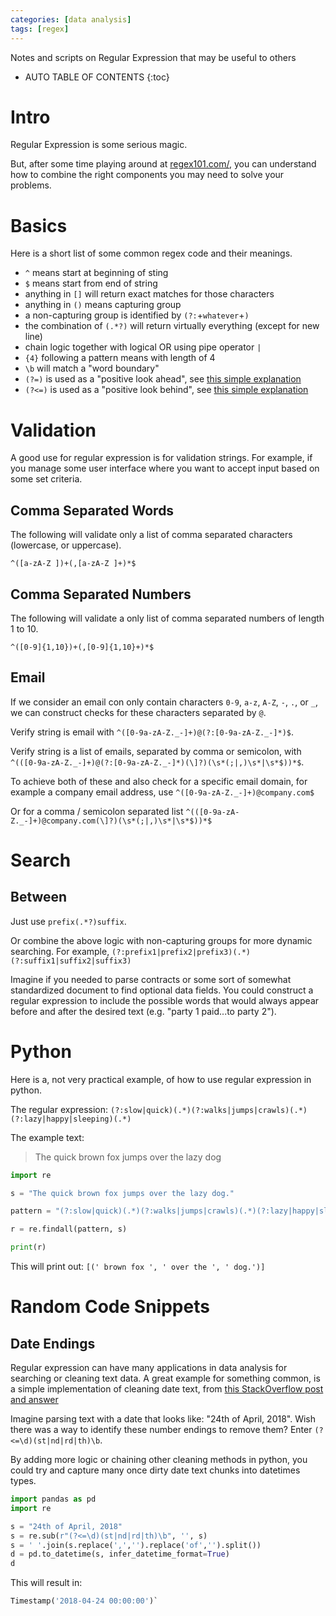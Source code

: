 ```yaml
---
categories: [data analysis]
tags: [regex]
---
```


Notes and scripts on Regular Expression that may be useful to others

<!-- excerpt separator -->

* AUTO TABLE OF CONTENTS
{:toc}

# Intro

Regular Expression is some serious magic.  

But, after some time playing around at [regex101.com/](https://regex101.com/), you can understand how to combine the right components you may need to solve your problems.  

# Basics

Here is a short list of some common regex code and their meanings.  

  - `^` means start at beginning of sting
  - `$` means start from end of string
  - anything in `[]` will return exact matches for those characters
  - anything in `()` means capturing group
  - a non-capturing group is identified by `(?:`+`whatever`+`)`
  - the combination of `(.*?)` will return virtually everything (except for new line)
  - chain logic together with logical OR using pipe operator `|`
  - `{4}` following a pattern means with length of 4
  - `\b` will match a "word boundary"
  - `(?=)` is used as a "positive look ahead", see [this simple explanation](https://stackoverflow.com/a/2973495/5356898)
  - `(?<=)` is used as a "positive look behind", see [this simple explanation](https://stackoverflow.com/a/2973495/5356898)

# Validation

A good use for regular expression is for validation strings. For example, if you manage some user interface where you want to accept input based on some set criteria.  

## Comma Separated Words

The following will validate only a list of comma separated characters (lowercase, or uppercase).  

`^([a-zA-Z ])+(,[a-zA-Z ]+)*$`

## Comma Separated Numbers

The following will validate a only list of comma separated numbers of length 1 to 10.  

`^([0-9]{1,10})+(,[0-9]{1,10}+)*$`  

## Email

If we consider an email con only contain characters `0-9`, `a-z`, `A-Z`, `-`, `.`, or `_`, we can construct checks for these characters separated by `@`.  

Verify string is email with `^([0-9a-zA-Z._-]+)@(?:[0-9a-zA-Z._-]*)$`.  

Verify string is a list of emails, separated by comma or semicolon, with `^(([0-9a-zA-Z._-]+)@(?:[0-9a-zA-Z._-]*)(\]?)(\s*(;|,)\s*|\s*$))*$`.  

To achieve both of these and also check for a specific email domain, for example a company email address, use `^([0-9a-zA-Z._-]+)@company.com$`  

Or for a comma / semicolon separated list `^(([0-9a-zA-Z._-]+)@company.com(\]?)(\s*(;|,)\s*|\s*$))*$`  

# Search

## Between

Just use `prefix(.*?)suffix`.  

Or combine the above logic with non-capturing groups for more dynamic searching. For example, `(?:prefix1|prefix2|prefix3)(.*)(?:suffix1|suffix2|suffix3)`  

Imagine if you needed to parse contracts or some sort of somewhat standardized document to find optional data fields. You could construct a regular expression to include the possible words that would always appear before and after the desired text (e.g. "party 1 paid...to party 2").  

# Python

Here is a, not very practical example, of how to use regular expression in python.  

The regular expression: `(?:slow|quick)(.*)(?:walks|jumps|crawls)(.*)(?:lazy|happy|sleeping)(.*)`  

The example text:  
> The quick brown fox jumps over the lazy dog  

```python
import re

s = "The quick brown fox jumps over the lazy dog."

pattern = "(?:slow|quick)(.*)(?:walks|jumps|crawls)(.*)(?:lazy|happy|sleeping)(.*)"

r = re.findall(pattern, s)

print(r)
```

This will print out: `[(' brown fox ', ' over the ', ' dog.')]`  

# Random Code Snippets

## Date Endings

Regular expression can have many applications in data analysis for searching or cleaning text data. A great example for something common, is a simple implementation of cleaning date text, from [this StackOverflow post and answer](https://stackoverflow.com/a/14478473/5356898)  

Imagine parsing text with a date that looks like: "24th of April, 2018". Wish there was a way to identify these number endings to remove them? Enter `(?<=\d)(st|nd|rd|th)\b`.  

By adding more logic or chaining other cleaning methods in python, you could try and capture many once dirty date text chunks into datetimes types.  

```python
import pandas as pd
import re

s = "24th of April, 2018"
s = re.sub(r"(?<=\d)(st|nd|rd|th)\b", '', s)
s = ' '.join(s.replace(',','').replace('of','').split())
d = pd.to_datetime(s, infer_datetime_format=True)
d
```

This will result in:  

```python
Timestamp('2018-04-24 00:00:00')`
```
